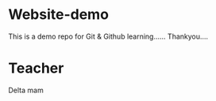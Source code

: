 # Website-demo
This is a demo repo for Git &amp; Github learning......
Thankyou....

# Teacher 
Delta mam